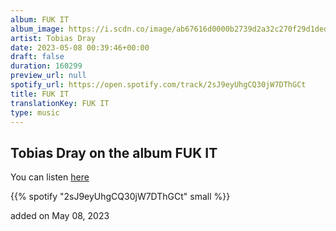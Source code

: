 ```yaml
---
album: FUK IT
album_image: https://i.scdn.co/image/ab67616d0000b2739d2a32c270f29d1ded0cc238
artist: Tobias Dray
date: 2023-05-08 00:39:46+00:00
draft: false
duration: 160299
preview_url: null
spotify_url: https://open.spotify.com/track/2sJ9eyUhgCQ30jW7DThGCt
title: FUK IT
translationKey: FUK IT
type: music
---
```


## Tobias Dray on the album FUK IT

You can listen [here](https://open.spotify.com/track/2sJ9eyUhgCQ30jW7DThGCt)

{{% spotify "2sJ9eyUhgCQ30jW7DThGCt" small %}}

added on May 08, 2023
